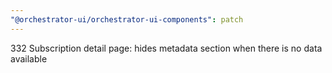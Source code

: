 ```yaml
---
"@orchestrator-ui/orchestrator-ui-components": patch
---
```


332 Subscription detail page: hides metadata section when there is no data available
